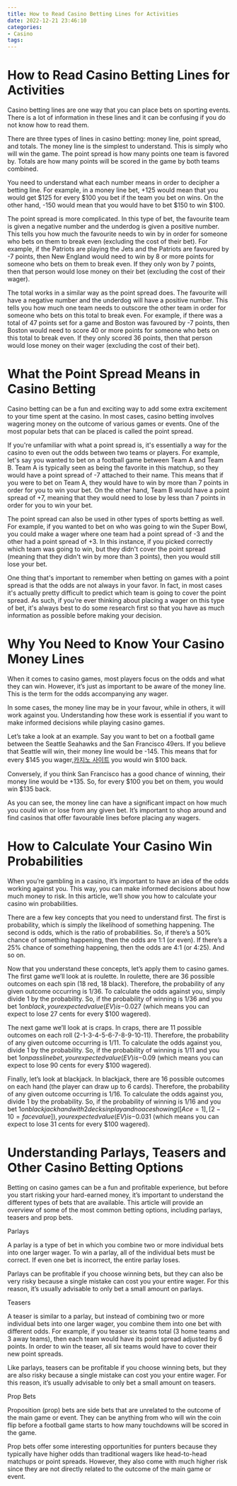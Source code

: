 ```yaml
---
title: How to Read Casino Betting Lines for Activities
date: 2022-12-21 23:46:10
categories:
- Casino
tags:
---
```



#  How to Read Casino Betting Lines for Activities

Casino betting lines are one way that you can place bets on sporting events. There is a lot of information in these lines and it can be confusing if you do not know how to read them.

There are three types of lines in casino betting: money line, point spread, and totals. The money line is the simplest to understand. This is simply who will win the game. The point spread is how many points one team is favored by. Totals are how many points will be scored in the game by both teams combined.

You need to understand what each number means in order to decipher a betting line. For example, in a money line bet, +125 would mean that you would get $125 for every $100 you bet if the team you bet on wins. On the other hand, -150 would mean that you would have to bet $150 to win $100.

The point spread is more complicated. In this type of bet, the favourite team is given a negative number and the underdog is given a positive number. This tells you how much the favourite needs to win by in order for someone who bets on them to break even (excluding the cost of their bet). For example, if the Patriots are playing the Jets and the Patriots are favoured by -7 points, then New England would need to win by 8 or more points for someone who bets on them to break even. If they only won by 7 points, then that person would lose money on their bet (excluding the cost of their wager).

The total works in a similar way as the point spread does. The favourite will have a negative number and the underdog will have a positive number. This tells you how much one team needs to outscore the other team in order for someone who bets on this total to break even. For example, if there was a total of 47 points set for a game and Boston was favoured by -7 points, then Boston would need to score 40 or more points for someone who bets on this total to break even. If they only scored 36 points, then that person would lose money on their wager (excluding the cost of their bet).

#  What the Point Spread Means in Casino Betting

Casino betting can be a fun and exciting way to add some extra excitement to your time spent at the casino. In most cases, casino betting involves wagering money on the outcome of various games or events. One of the most popular bets that can be placed is called the point spread.

If you're unfamiliar with what a point spread is, it's essentially a way for the casino to even out the odds between two teams or players. For example, let's say you wanted to bet on a football game between Team A and Team B. Team A is typically seen as being the favorite in this matchup, so they would have a point spread of -7 attached to their name. This means that if you were to bet on Team A, they would have to win by more than 7 points in order for you to win your bet. On the other hand, Team B would have a point spread of +7, meaning that they would need to lose by less than 7 points in order for you to win your bet.

The point spread can also be used in other types of sports betting as well. For example, if you wanted to bet on who was going to win the Super Bowl, you could make a wager where one team had a point spread of -3 and the other had a point spread of +3. In this instance, if you picked correctly which team was going to win, but they didn't cover the point spread (meaning that they didn't win by more than 3 points), then you would still lose your bet.

One thing that's important to remember when betting on games with a point spread is that the odds are not always in your favor. In fact, in most cases it's actually pretty difficult to predict which team is going to cover the point spread. As such, if you're ever thinking about placing a wager on this type of bet, it's always best to do some research first so that you have as much information as possible before making your decision.

#  Why You Need to Know Your Casino Money Lines 

When it comes to casino games, most players focus on the odds and what they can win. However, it’s just as important to be aware of the money line. This is the term for the odds accompanying any wager.

In some cases, the money line may be in your favour, while in others, it will work against you. Understanding how these work is essential if you want to make informed decisions while playing casino games.

Let’s take a look at an example. Say you want to bet on a football game between the Seattle Seahawks and the San Francisco 49ers. If you believe that Seattle will win, their money line would be -145. This means that for every $145 you wager,[카지노 사이트](https://choegocasino.com/) you would win $100 back.

Conversely, if you think San Francisco has a good chance of winning, their money line would be +135. So, for every $100 you bet on them, you would win $135 back.

As you can see, the money line can have a significant impact on how much you could win or lose from any given bet. It’s important to shop around and find casinos that offer favourable lines before placing any wagers.

#  How to Calculate Your Casino Win Probabilities 

When you’re gambling in a casino, it’s important to have an idea of the odds working against you. This way, you can make informed decisions about how much money to risk. In this article, we’ll show you how to calculate your casino win probabilities.

There are a few key concepts that you need to understand first. The first is probability, which is simply the likelihood of something happening. The second is odds, which is the ratio of probabilities. So, if there’s a 50% chance of something happening, then the odds are 1:1 (or even). If there’s a 25% chance of something happening, then the odds are 4:1 (or 4:25). And so on.

Now that you understand these concepts, let’s apply them to casino games. The first game we’ll look at is roulette. In roulette, there are 36 possible outcomes on each spin (18 red, 18 black). Therefore, the probability of any given outcome occurring is 1/36. To calculate the odds against you, simply divide 1 by the probability. So, if the probability of winning is 1/36 and you bet $1 on black, your expected value (EV) is -$0.027 (which means you can expect to lose 27 cents for every $100 wagered).

The next game we’ll look at is craps. In craps, there are 11 possible outcomes on each roll (2-1-3-4-5-6-7-8-9-10-11). Therefore, the probability of any given outcome occurring is 1/11. To calculate the odds against you, divide 1 by the probability. So, if the probability of winning is 1/11 and you bet $1 on pass line bet, your expected value (EV) is -$0.09 (which means you can expect to lose 90 cents for every $100 wagered).

Finally, let’s look at blackjack. In blackjack, there are 16 possible outcomes on each hand (the player can draw up to 6 cards). Therefore, the probability of any given outcome occurring is 1/16. To calculate the odds against you, divide 1 by the probability. So, if the probability of winning is 1/16 and you bet $1 on blackjack hand with 2 decks in play and no ace showing ([Ace = 1], [2-10 = face value]), your expected value (EV) is -$0.031 (which means you can expect to lose 31 cents for every $100 wagered).

#  Understanding Parlays, Teasers and Other Casino Betting Options

Betting on casino games can be a fun and profitable experience, but before you start risking your hard-earned money, it’s important to understand the different types of bets that are available. This article will provide an overview of some of the most common betting options, including parlays, teasers and prop bets.

Parlays

A parlay is a type of bet in which you combine two or more individual bets into one larger wager. To win a parlay, all of the individual bets must be correct. If even one bet is incorrect, the entire parlay loses.

Parlays can be profitable if you choose winning bets, but they can also be very risky because a single mistake can cost you your entire wager. For this reason, it’s usually advisable to only bet a small amount on parlays.

Teasers

A teaser is similar to a parlay, but instead of combining two or more individual bets into one larger wager, you combine them into one bet with different odds. For example, if you teaser six teams total (3 home teams and 3 away teams), then each team would have its point spread adjusted by 6 points. In order to win the teaser, all six teams would have to cover their new point spreads.

Like parlays, teasers can be profitable if you choose winning bets, but they are also risky because a single mistake can cost you your entire wager. For this reason, it’s usually advisable to only bet a small amount on teasers.

Prop Bets

Proposition (prop) bets are side bets that are unrelated to the outcome of the main game or event. They can be anything from who will win the coin flip before a football game starts to how many touchdowns will be scored in the game.

Prop bets offer some interesting opportunities for punters because they typically have higher odds than traditional wagers like head-to-head matchups or point spreads. However, they also come with much higher risk since they are not directly related to the outcome of the main game or event.